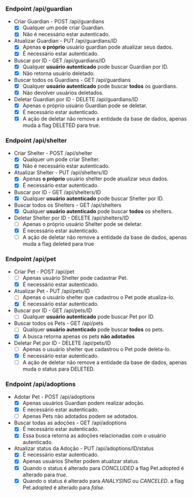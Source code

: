 ### Endpoint /api/guardian
- Criar Guardian - POST /api/guardians
  - [x] Qualquer um pode criar Guardian.
  - [x] Não é necessário estar autenticado.<br>

- Atualizar Guardian - PUT /api/guardians/ID
  - [x] Apenas **o próprio** usuário guardian pode atualizar seus dados.
  - [x] É necessário estar autenticado.<br>

- Buscar por ID - GET /api/guardians/ID
  - [x] Qualquer **usuário autenticado** pode buscar Guardian por ID.<br>
  - [x] Não retorna usuário deletado. 

- Buscar todos os Guardians - GET /api/guardians
  - [x] Qualquer **usuário autenticado** pode buscar **todos** os guardians.<br>
  - [x] Não devolver usuários deletados.

- Deletar Guardian por ID - DELETE /api/guardians/ID
  - [x] Apenas o próprio usuário Guardian pode se deletar.
  - [x] É necessário estar autenticado.
  - [x] A ação de deletar não remove a entidade da base de dados, apenas muda a flag DELETED para true.<br>

### Endpoint /api/shelter
- Criar Shelter - POST /api/shelter
  - [x] Qualquer um pode criar Shelter.
  - [x] Não é necessário estar autenticado.<br>

- Atualizar Shelter - PUT /api/shelters/ID
  - [x] Apenas **o próprio** usuário shelter pode atualizar seus dados.
  - [x] É necessário estar autenticado.<br>

- Buscar por ID - GET /api/shelters/ID
  - [x] Qualquer **usuário autenticado** pode buscar Shelter por ID.<br>

- Buscar todos os Shelters - GET /api/shelters
  - [x] Qualquer **usuário autenticado** pode buscar **todos** os shelters.<br>

- Deletar Shelter por ID - DELETE /api/shelters/ID
  - [ ] Apenas o próprio usuário Shelter pode se deletar.
  - [x] É necessário estar autenticado.
  - [ ] A ação de deletar não remove a entidade da base de dados, apenas muda a flag deleted para true<br>

### Endpoint /api/pet
- Criar Pet - POST /api/pet
  - [ ] Apenas usuário Shelter pode cadastrar Pet.
  - [x] É necessário estar autenticado.<br>

- Atualizar Pet - PUT /api/pets/ID
  - [ ] Apenas o usuário shelter que cadastrou o Pet pode atualiza-lo.
  - [x] É necessário estar autenticado.<br>

- Buscar por ID - GET /api/pets/ID
  - [ ] Qualquer **usuário autenticado** pode buscar Pet por ID.<br>

- Buscar todos os Pets - GET /api/pets
  - [ ] Qualquer **usuário autenticado** pode buscar **todos** os pets.
  - [x] A busca retorna apenas os pets **não adotados**<br>

- Deletar Pet por ID - DELETE /api/pets/ID
  - [ ] Apenas o usuário shelter que cadastrou o Pet pode deleta-lo.
  - [x] É necessário estar autenticado.
  - [ ] A ação de deletar não remove a entidade da base de dados, apenas muda o status para DELETED.<br>

### Endpoint /api/adoptions
- Adotar Pet - POST /api/adoptions
  - [x] Apenas usuários Guardian podem realizar adoção.
  - [x] É necessário estar autenticado.
  - [ ] Apenas Pets não adotados podem se adotados.<br>

- Buscar todas as adoções - GET /api/adoptions
  - [x] É necessário estar autenticado.
  - [x] Essa busca retorna as adoções relacionadas com o usuário autenticado.

- Atualizar status da Adoção - PUT /api/adoptions/ID/status
  - [x] É necessário estar autenticado.
  - [x] Apenas usuários Shelter podem atualizar status.
  - [x] Quando o status é alterado para *CONCLUDED* a flag Pet.adopted é alterado para *true*.
  - [x] Quando o status é alterado para *ANALYSING* ou *CANCELED*. a flag Pet.adopted é alterado para *false*.<br>